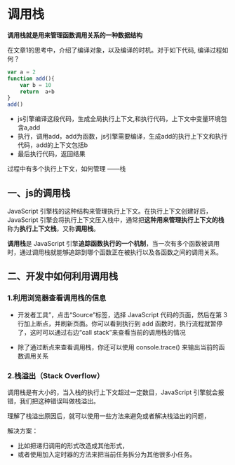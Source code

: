 # 调用栈

**调用栈就是用来管理函数调用关系的一种数据结构**

在文章1的思考中，介绍了编译对象，以及编译的时机。对于如下代码, 编译过程如何？

```js
var a = 2
function add(){
	var b = 10
	return  a+b
}
add()
```

- js引擎编译这段代码，生成全局执行上下文,和执行代码，上下文中变量环境包含a,add
- 执行，调用add，add为函数，js引擎需要编译，生成add的执行上下文和执行代码，add的上下文包括b
- 最后执行代码，返回结果

过程中有多个执行上下文，如何管理 ——栈



## 一、js的调用栈

JavaScript 引擎栈的这种结构来管理执行上下文。在执行上下文创建好后，JavaScript 引擎会将执行上下文压入栈中，通常把**这种用来管理执行上下文的栈**称为**执行上下文栈**，又称**调用栈**。

**调用栈**是 JavaScript 引擎**追踪函数执行的一个机制**，当一次有多个函数被调用时，通过调用栈就能够追踪到哪个函数正在被执行以及各函数之间的调用关系。



## 二、开发中如何利用调用栈

### 1.利用浏览器查看调用栈的信息

- 开发者工具”，点击“Source”标签，选择 JavaScript 代码的页面，然后在第 3 行加上断点，并刷新页面。你可以看到执行到 add 函数时，执行流程就暂停了，这时可以通过右边“call stack”来查看当前的调用栈的情况

- 除了通过断点来查看调用栈，你还可以使用 console.trace() 来输出当前的函数调用关系

### 2.栈溢出（Stack Overflow）

调用栈是有大小的，当入栈的执行上下文超过一定数目，JavaScript 引擎就会报错，我们把这种错误叫做栈溢出。

理解了栈溢出原因后，就可以使用一些方法来避免或者解决栈溢出的问题，

解决方案：

- 比如把递归调用的形式改造成其他形式，
- 或者使用加入定时器的方法来把当前任务拆分为其他很多小任务。















